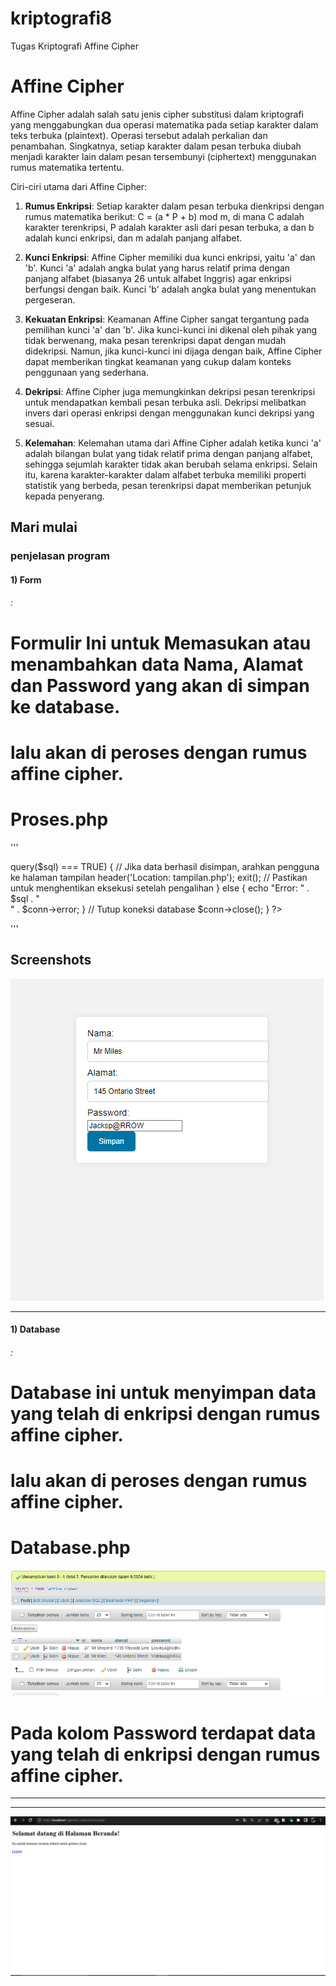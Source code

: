 # kriptografi8
 Tugas Kriptografi Affine Cipher

 # Affine Cipher

Affine Cipher adalah salah satu jenis cipher substitusi dalam kriptografi yang menggabungkan dua operasi matematika pada setiap karakter dalam teks terbuka (plaintext). Operasi tersebut adalah perkalian dan penambahan. Singkatnya, setiap karakter dalam pesan terbuka diubah menjadi karakter lain dalam pesan tersembunyi (ciphertext) menggunakan rumus matematika tertentu.

Ciri-ciri utama dari Affine Cipher:

1. **Rumus Enkripsi**: Setiap karakter dalam pesan terbuka dienkripsi dengan rumus matematika berikut: C = (a * P + b) mod m, di mana C adalah karakter terenkripsi, P adalah karakter asli dari pesan terbuka, a dan b adalah kunci enkripsi, dan m adalah panjang alfabet.

2. **Kunci Enkripsi**: Affine Cipher memiliki dua kunci enkripsi, yaitu 'a' dan 'b'. Kunci 'a' adalah angka bulat yang harus relatif prima dengan panjang alfabet (biasanya 26 untuk alfabet Inggris) agar enkripsi berfungsi dengan baik. Kunci 'b' adalah angka bulat yang menentukan pergeseran.

3. **Kekuatan Enkripsi**: Keamanan Affine Cipher sangat tergantung pada pemilihan kunci 'a' dan 'b'. Jika kunci-kunci ini dikenal oleh pihak yang tidak berwenang, maka pesan terenkripsi dapat dengan mudah didekripsi. Namun, jika kunci-kunci ini dijaga dengan baik, Affine Cipher dapat memberikan tingkat keamanan yang cukup dalam konteks penggunaan yang sederhana.

4. **Dekripsi**: Affine Cipher juga memungkinkan dekripsi pesan terenkripsi untuk mendapatkan kembali pesan terbuka asli. Dekripsi melibatkan invers dari operasi enkripsi dengan menggunakan kunci dekripsi yang sesuai.

5. **Kelemahan**: Kelemahan utama dari Affine Cipher adalah ketika kunci 'a' adalah bilangan bulat yang tidak relatif prima dengan panjang alfabet, sehingga sejumlah karakter tidak akan berubah selama enkripsi. Selain itu, karena karakter-karakter dalam alfabet terbuka memiliki properti statistik yang berbeda, pesan terenkripsi dapat memberikan petunjuk kepada penyerang.



## Mari mulai
### penjelasan program

#### 1) Form
######  :
 # Formulir Ini untuk Memasukan atau menambahkan data Nama, Alamat dan Password yang akan di simpan ke database.
 # lalu akan di peroses dengan rumus affine cipher.

 # Proses.php
 '''
 <?php
require('database.php');
require('affine_cipher.php');

if ($_SERVER['REQUEST_METHOD'] === 'POST') {
    // Ambil data nasabah dari formulir
    $nama = $_POST['nama'];
    $alamat = $_POST['alamat'];
    $password = $_POST['password'];

    // Lakukan enkripsi pada password menggunakan fungsi affineEncrypt
    $a = 5;
    $b = 3;
    $encryptedPassword = affineEncrypt($password, $a, $b);

    // Simpan data nasabah ke database
    $sql = "INSERT INTO affine_cipher (nama, alamat, password) VALUES ('$nama', '$alamat', '$encryptedPassword')";

    if ($conn->query($sql) === TRUE) {
        // Jika data berhasil disimpan, arahkan pengguna ke halaman tampilan
        header('Location: tampilan.php');
        exit(); // Pastikan untuk menghentikan eksekusi setelah pengalihan
    } else {
        echo "Error: " . $sql . "<br>" . $conn->error;
    }

    // Tutup koneksi database
    $conn->close();
}
?>

 '''
  
## Screenshots

![ register](https://github.com/azizuldz/Kriptografi8/blob/main/Screenshots/form.PNG)


---------------------------------------------------------------
#### 1) Database
######  :
 # Database ini untuk menyimpan data yang telah di enkripsi dengan rumus affine cipher.
 # lalu akan di peroses dengan rumus affine cipher.
 # Database.php

![ database](https://github.com/azizuldz/Kriptografi8/blob/main/Screenshots/db.PNG)


 # Pada kolom Password terdapat data yang telah di enkripsi dengan rumus affine cipher.

---------------------------------------------------------------



---------------------------------------------------------------

![ berhasil](https://github.com/azizuldz/kriptografi2/blob/main/vigenere_ss/done.PNG)
